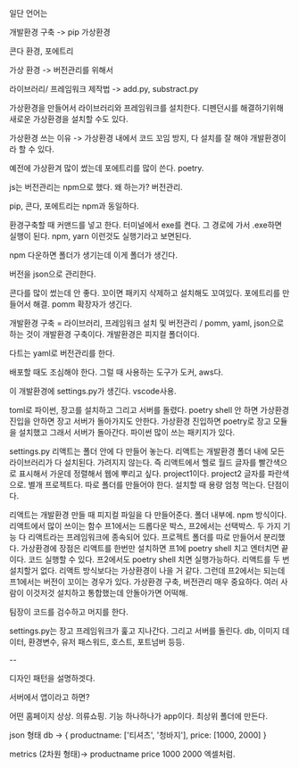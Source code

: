 일단 언어는 

개발환경 구축 -> pip 가상환경 

콘다 환경, 포에트리

가상 환경 -> 버전관리를 위해서 

라이브러리/ 프레임워크 제작법 -> 
add.py, substract.py

가상환경을 만들어서 라이브러리와 프레임워크를 설치한다.
디펜던시를 해결하기위해 새로운 가상환경을 설치할 수도 있다.

가상환경 쓰는 이유 -> 가상환경 내에서 코드 꼬임 방지, 다 설치를 잘 해야 개발환경이라 할 수 있다.

예전에 가상환겨 많이 썼는데 포에트리를 많이 쓴다. poetry.


js는 버전관리는 npm으로 했다.
왜 하는가? 버전관리.

pip, 콘다, 포에트리는 npm과 동일하다. 

환경구축할 때 커맨드를 넣고 한다. 터미널에서 exe를 켠다. 그 경로에 가서 .exe하면 실행이 된다. npm, yarn 이런것도 실행기라고 보면된다. 

npm 다운하면 폴더가 생기는데 이게 폴더가 생긴다. 

버전을 json으로 관리한다. 

콘다를 많이 썼는데 안 좋다. 꼬이면 패키지 삭제하고 설치해도 꼬여있다.
포에트리를 만들어서 해결. 
pomm 확장자가 생긴다. 

개발환경 구축 = 라이브러리, 프레임워크 설치 및 버전관리 / pomm, yaml, json으로 하는 것이 개발환경 구축이다. 개발환경은 피지컬 폴더이다.

다트는 yaml로 버전관리를 한다.

배포할 때도 조심해야 한다. 그럴 때 사용하는 도구가 도커, aws다.

이 개발환경에 settings.py가 생긴다.
vscode사용.

toml로 파이썬, 장고를 설치하고 그리고 서버를 돌렸다. 
poetry shell 안 하면 가상환경 진입을 안하면 장고 서버가 돌아가지도 안한다.
가상환경 진입하면 poetry로 장고 모듈을 설치했고 그래서 서버가 돌아간다.
파이썬 많이 쓰는 패키지가 있다. 

settings.py
리액트는 폴더 안에 다 만들어 놓는다. 
리액트는 개발환경 폴더 내에 모든 라이브러리가 다 설치된다.
가려지지 않는다.
즉 리액트에서 헬로 월드 글자를 빨간색으로 표시해서 가운데 정렬해서 웹에 뿌리고 싶다.
project1이다. project2 글자를 파란색으로. 별개 프로젝트다.
따로 폴더를 만들어야 한다. 설치할 때 용량 엄청 먹는다. 단점이다.

리액트는 개발환경 만들 때 피지컬 파일을 다 만들어준다. 폴더 내부에. npm 방식이다.
리액트에서 많이 쓰이는 함수 프1에서는 드롭다운 박스, 프2에서는 선택박스.
두 가지 기능 다 리액트라는 프레임워크에 종속되어 있다. 프로젝트 폴더를 따로 만들어서 분리했다. 가상환경에 장점은 리액트를 한번만 설치하면 프1에 poetry shell 치고 엔터치면 끝이다. 코드 실행할 수 있다. 프2에서도 poetry shell 치면 실행가능하다. 리액트를 두 번 설치할거 없다.
리액트 방식보다는 가상환경이 나을 거 같다. 그런데 프2에서는 되는데 프1에서는 버전이 꼬이는 경우가 있다. 가상환경 구축, 버전관리 매우 중요하다. 
여러 사람이 이것저것 설치하고 통합했는데 안돌아가면 어떡해.

팀장이 코드를 검수하고 머지를 한다. 

settings.py는 장고 프레임워크가 훑고 지나간다. 그리고 서버를 돌린다. 
db, 이미지 데이터, 환경변수, 유저 패스워드, 호스트, 포트넘버 등등.


--

디자인 패턴을 설명하겟다.

서버에서 앱이라고 하면? 

어떤 홈페이지 상상. 의류쇼핑. 기능 하나하나가 app이다. 
최상위 폴더에 만든다.



json 형태  db -> 
{
productname: ['티셔츠', '청바지'],
price: [1000, 2000]
}

metrics (2차원 형태)-> 
productname price
1000             2000
엑셀처럼.




















